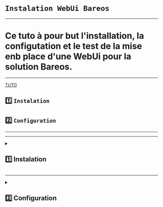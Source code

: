 # `Instalation WebUi Bareos`

---

# Ce tuto à pour but l'installation, la configutation et le test de la mise enb place d'une WebUi pour la solution Bareos.

---

[TUTO](https://docs.bareos.org/IntroductionAndTutorial/BareosWebui.html)

## 1️⃣ `Instalation`
## 2️⃣ `Configuration`




---
---

<details>
<summary>
<h2>
1️⃣ Instalation
</h2>
</summary>

### Instalation des paquet WebUi Bareos
    apt-get install bareos-webui -y

### Activer `php-fpm` pour Apache2
    a2enmod proxy_fcgi setenvif
    a2enconf php8.1-fpm

### Si ce message apparait :
![image](https://github.com/user-attachments/assets/2af52b1a-0932-43d2-86d6-c4038d7c14e8)
    
### Probléme d'installation, et impossible à installer avec:
      sudo apt install php8.1 php8.1-fpm  
 ![image](https://github.com/user-attachments/assets/64410a03-0f15-4701-9268-ca6a2497361d)
   
### installer manuellement:
        sudo apt install -y gnupg ca-certificates lsb-release wget
        wget -qO - https://packages.sury.org/php/apt.gpg | sudo tee /etc/apt/trusted.gpg.d/ondrej_php.gpg > /dev/null
        echo "deb https://packages.sury.org/php/ $(lsb_release -sc) main" | sudo tee /etc/apt/sources.list.d/ondrej-php.list
        sudo apt update
        sudo apt install php8.1 php8.1-fpm
        systemctl reload apache2
        service php8.2-fpm status                                                                                                                                                                                                                     
### Sortie attendu:
![image](https://github.com/user-attachments/assets/7195711d-0894-44a5-b827-2ba414664030)


</details>


---


<details>
<summary>
<h2>
2️⃣ Configuration
</h2>
</summary>

### Copier le fichier d'exemple de conf 
    cp /etc/bareos/bareos-dir.d/console/admin.conf.example /etc/bareos/bareos-dir.d/console/admin.conf
    nano admin.conf

### De base on se connect avec "user = admin // password = admin"
### changer le mot de passe et TLS Enable = false

![image](https://github.com/user-attachments/assets/f40ead2f-f399-4a5c-bcac-a79ab1e35946)

### vérifier que le fichier /etc/bareos/bareos-dir.d/profile/webui-admin.conf est présent et correct
![image](https://github.com/user-attachments/assets/bf265e7c-4ea1-4599-ae3f-129f9ea1849e)

### Redemmarer les services 
    systemctl restart apache2
    systemctl restart php8.2-fpm
    systemctl restart bareos-director


### Accés à Bareos WebUi => Dans un navigateur IP-SERVEUR/bareos-webui
![image](https://github.com/user-attachments/assets/261dbe72-bc50-4bfa-8884-6035d1a27d60)

### Entrer login et password défini dans => /etc/bareos/bareos-dir.d/console/admin.conf
![image](https://github.com/user-attachments/assets/7fb5d384-90d6-4bf8-a0e2-97c1c374be9f)






















</details>


